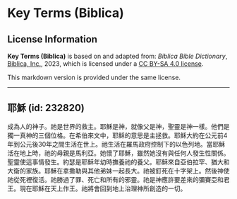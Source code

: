 # Key Terms (Biblica)

## License Information

**Key Terms (Biblica)** is based on and adapted from: _Biblica Bible Dictionary_, [Biblica, Inc.](https://www.biblica.com/), 2023, which is licensed under a [CC BY-SA 4.0 license](https://creativecommons.org/licenses/by-sa/4.0/legalcode.en).

This markdown version is provided under the same license.



--------------------------------

## 耶穌 (id: 232820)

成為人的神子。祂是世界的救主。耶穌是神，就像父是神，聖靈是神一樣。他們是獨一真神的三個位格。在希伯來文中，耶穌的意思是主拯救。耶穌大約在公元前4年到公元後30年之間生活在世上。祂生活在羅馬政府控制下的以色列地。當耶穌活在地上時，祂的母親是馬利亞。她懷了耶穌，雖然她沒有與任何人發生性關係。聖靈使這事情發生。約瑟是耶穌年幼時撫養祂的養父。耶穌來自亞伯拉罕、猶大和大衛的家族。耶穌在拿撒勒與其他弟妹一起長大。祂被釘死在十字架上。然後神使祂從死裡復活。祂勝過了罪、死亡和所有的邪靈。祂是神應許要差來的彌賽亞和君王。現在耶穌在天上作王。祂將會回到地上治理神所創造的一切。


